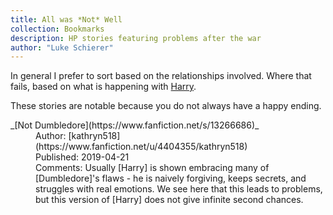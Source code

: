 ```yaml
---
title: All was *Not* Well
collection: Bookmarks
description: HP stories featuring problems after the war
author: "Luke Schierer"
---
```


In general I prefer to sort based on the relationships involved.  Where
that fails, based on what is happening with [Harry].

These stories are notable because you do not always have a happy ending.

<dl>
    <dt>_[Not Dumbledore](https://www.fanfiction.net/s/13266686)_</dt>
    <dd>Author: [kathryn518](https://www.fanfiction.net/u/4404355/kathryn518)</dd>
    <dd>Published: 2019-04-21</dd>
    <dd>Comments: Usually [Harry] is shown embracing many of [Dumbledore]'s
        flaws - he is naively forgiving, keeps secrets, and struggles with
        real emotions.  We see here that this leads to problems, but this
        version of [Harry] does not give infinite second chances.</dd>


</dl>

[Harry]: </harrypedia/people/potter/harry_james>

[Dumbledore]: </harrypedia/people/dumbledore/albus_percival_wulfric_brian>
